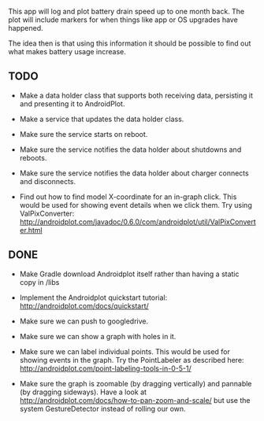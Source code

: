 This app will log and plot battery drain speed up to one month
back. The plot will include markers for when things like app or OS
upgrades have happened.

The idea then is that using this information it should be possible to
find out what makes battery usage increase.

TODO
----
* Make a data holder class that supports both receiving data,
persisting it and presenting it to AndroidPlot.

* Make a service that updates the data holder class.

* Make sure the service starts on reboot.

* Make sure the service notifies the data holder about shutdowns and
reboots.

* Make sure the service notifies the data holder about charger connects
and disconnects.

* Find out how to find model X-coordinate for an in-graph click. This
would be used for showing event details when we click them. Try using
ValPixConverter:
http://androidplot.com/javadoc/0.6.0/com/androidplot/util/ValPixConverter.html

DONE
----
* Make Gradle download Androidplot itself rather than having a static
copy in /libs

* Implement the Androidplot quickstart tutorial:
http://androidplot.com/docs/quickstart/

* Make sure we can push to googledrive.

* Make sure we can show a graph with holes in it.

* Make sure we can label individual points. This would be used for
showing events in the graph. Try the PointLabeler as described here:
http://androidplot.com/point-labeling-tools-in-0-5-1/

* Make sure the graph is zoomable (by dragging vertically) and
pannable (by dragging sideways). Have a look at
http://androidplot.com/docs/how-to-pan-zoom-and-scale/ but use the
system GestureDetector instead of rolling our own.

